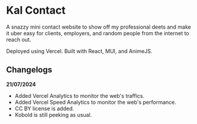 # Kal Contact

A snazzy mini contact website to show off my professional deets and make it uber easy for clients, employers, and random people from the internet to reach out. 

Deployed using Vercel. Built with React, MUI, and AnimeJS.

## Changelogs
**21/07/2024**
- Added Vercel Analytics to monitor the web's traffics.
- Added Vercel Speed Analytics to monitor the web's performance.
- CC BY license is added.
- Kobold is still peeking as usual.
